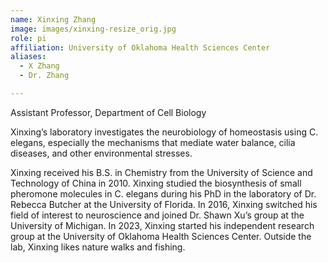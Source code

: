 ```yaml
---
name: Xinxing Zhang
image: images/xinxing-resize_orig.jpg
role: pi
affiliation: University of Oklahoma Health Sciences Center
aliases:
  - X Zhang
  - Dr. Zhang

---
```

Assistant Professor, Department of Cell Biology

Xinxing’s laboratory investigates the neurobiology of homeostasis using C. elegans, especially the mechanisms that mediate water balance, cilia diseases, and other environmental stresses.
 
Xinxing received his B.S. in Chemistry from the University of Science and Technology of China in 2010. Xinxing studied the biosynthesis of small pheromone molecules in C. elegans during his PhD in the laboratory of Dr. Rebecca Butcher at the University of Florida. In 2016, Xinxing switched his field of interest to neuroscience and joined Dr. Shawn Xu’s group at the University of Michigan. In 2023, Xinxing started his independent research group at the University of Oklahoma Health Sciences Center. Outside the lab, Xinxing likes nature walks and fishing.
